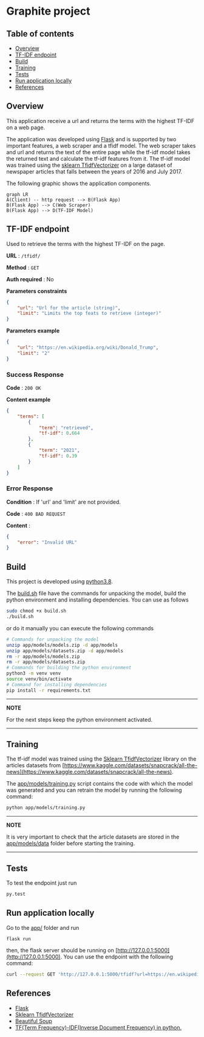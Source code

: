 # Graphite project
## Table of contents  

- [Overview](#overview)
- [TF-IDF endpoint](#tfidfendpoint)
- [Build](#build)
- [Training](#training)
- [Tests](#tests)
- [Run application locally](#running)
- [References](#references)

## Overview <a name="overview"></a>

This application receive a url and returns the terms with the highest TF-IDF on a web page.

The application was developed using [Flask](https://flask.palletsprojects.com/en/2.1.x/) and is supported by two important features, a web scraper and a tfidf model. The web scraper takes and url and returns the text of the entire page while the tf-idf model takes the returned text and calculate the tf-idf features from it.
The tf-idf model was trained using the [sklearn TfidfVectorizer](https://scikit-learn.org/stable/modules/generated/sklearn.feature_extraction.text.TfidfVectorizer.html) on a large dataset of newspaper articles that falls between the years of 2016 and July 2017.

The following graphic shows the application components.
```mermaid
graph LR
A(Client) -- http request --> B(Flask App)
B(Flask App) --> C(Web Scraper)
B(Flask App) --> D(TF-IDF Model)
```


## TF-IDF endpoint <a name="tfidfendpoint"></a>

 Used to retrieve the terms with the highest TF-IDF on the page.

**URL** : `/tfidf/`

**Method** : `GET`

**Auth required** : No

**Parameters constraints**

```json
{
    "url": "Url for the article (string)",
    "limit": "Limits the top feats to retrieve (integer)"
}
```

**Parameters example**

```json
{
    "url": "https://en.wikipedia.org/wiki/Donald_Trump",
    "limit": "2"
}
```

### Success Response

**Code** : `200 OK`

**Content example**

```json
{
    "terms": [
        {
            "term": "retrieved",
            "tf-idf": 0.664
        },
        {
            "term": "2021",
            "tf-idf": 0.39
        }
    ]
}
```

### Error Response

**Condition** : If 'url' and 'limit' are not provided.

**Code** : `400 BAD REQUEST`

**Content** :

```json
{
    "error": "Invalid URL"
}
```


## Build <a name="build"></a>

This project is developed using [python3.8](https://www.python.org/downloads/release/python-380/).

The [build.sh](build.sh) file have the commands for unpacking the model, build the python environment and installing dependencies. You can use as follows
```bash
sudo chmod +x build.sh
./build.sh
```
or do it manually you can execute the following commands
```bash
# Commands for unpacking the model
unzip app/models/models.zip -d app/models
unzip app/models/datasets.zip -d app/models
rm -r app/models/models.zip
rm -r app/models/datasets.zip
# Commands for building the python environment
python3 -m venv venv
source venv/bin/activate
# Command for installing dependencies
pip install -r requirements.txt
```

---
**NOTE**

For the next steps keep the python environment activated.

---

## Training <a name="training"></a>

The tf-idf model was trained using the [Sklearn TfidfVectorizer](https://scikit-learn.org/stable/modules/generated/sklearn.feature_extraction.text) library on the articles datasets from [https://www.kaggle.com/datasets/snapcrack/all-the-news](https://www.kaggle.com/datasets/snapcrack/all-the-news).

The [app/models/training.py](app/models/training.py) script contains the code with which the model was generated and you can retrain the model by running the following command:
```bash
python app/models/training.py
```
---
**NOTE**

It is very important to check that the article datasets are stored in the [app/models/data](app/models/data) folder before starting the training.

---
## Tests <a name="tests"></a>

To test the endpoint just run
```bash
py.test
```

## Run application locally <a name="running"></a>

Go to the [app/](app/) folder and run
```
flask run
```
then, the flask server should be running on [http://127.0.0.1:5000](http://127.0.0.1:5000). You can use the endpoint with the following command:
```bash
curl --request GET 'http://127.0.0.1:5000/tfidf?url=https://en.wikipedia.org/wiki/Donald_Trump&limit=2'
```



## References <a name="references"></a>

 - [Flask](https://flask.palletsprojects.com/en/2.1.x/)
 - [Sklearn TfidfVectorizer](https://scikit-learn.org/stable/modules/generated/sklearn.feature_extraction.text.TfidfVectorizer.html)
 - [Beautiful Soup](https://www.crummy.com/software/BeautifulSoup/bs4/doc/)
 - [TF(Term Frequency)-IDF(Inverse Document Frequency) in python.](https://towardsdatascience.com/tf-term-frequency-idf-inverse-document-frequency-from-scratch-in-python-6c2b61b78558)
